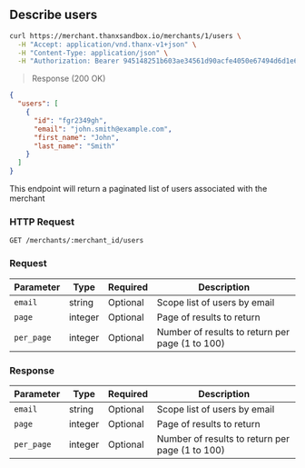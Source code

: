 <h2 id="legacy-identity-describe-users">Describe users</h2>

```bash
curl https://merchant.thanxsandbox.io/merchants/1/users \
  -H "Accept: application/vnd.thanx-v1+json" \
  -H "Content-Type: application/json" \
  -H "Authorization: Bearer 945148251b603ae34561d90acfe4050e67494d6d1e65d4d3d52798407f03c0bd"
```

> Response (200 OK)

```json
{
  "users": [
    {
      "id": "fgr2349gh",
      "email": "john.smith@example.com",
      "first_name": "John",
      "last_name": "Smith"
    }
  ]
}
```

This endpoint will return a paginated list of users associated with the merchant

### HTTP Request

`GET /merchants/:merchant_id/users`

### Request

Parameter | Type | Required | Description
--------- | ---- | -------- | -----------
`email` | string | Optional | Scope list of users by email
`page` | integer | Optional | Page of results to return
`per_page` | integer | Optional | Number of results to return per page (1 to 100)

### Response

Parameter | Type | Required | Description
--------- | ---- | -------- | -----------
`email` | string | Optional | Scope list of users by email
`page` | integer | Optional | Page of results to return
`per_page` | integer | Optional | Number of results to return per page (1 to 100)
